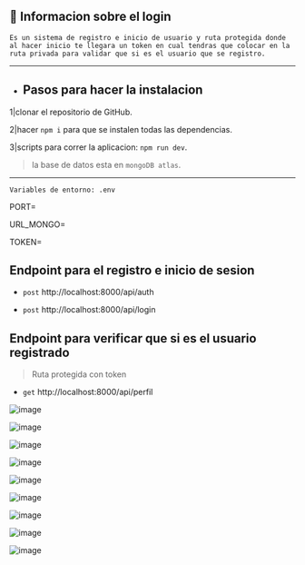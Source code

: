 



## :book: Informacion sobre el login 

`Es un sistema de registro e inicio de usuario y ruta protegida donde al hacer inicio te llegara un token en cual tendras que colocar en la ruta privada para validar que si es el usuario que se registro. `
_____________________________________________________________________
- ## Pasos para hacer la instalacion
 
 1|clonar el repositorio de GitHub.
 
 2|hacer `npm i` para que se instalen todas las dependencias.
 
 3|scripts para correr la aplicacion: `npm run dev`.
 
    
  > la base de datos esta en `mongoDB atlas`.

______________________________________________________________________________________________________________________
  `Variables de entorno: .env`  
  
  
PORT=

URL_MONGO=

TOKEN=


## Endpoint para el registro e inicio de sesion

- `post` http://localhost:8000/api/auth


- `post` http://localhost:8000/api/login


## Endpoint para verificar que si es el usuario registrado
> Ruta protegida con token
- `get` http://localhost:8000/api/perfil

![image](https://github.com/JerlibGnzlz/login-typescrit/assets/84889284/e5221334-c6af-4ad5-b0e2-7642ed764b8b)

![image](https://github.com/JerlibGnzlz/login-typescrit/assets/84889284/f5bc4c00-4333-44d9-b312-76eb9413fa8f)

![image](https://github.com/JerlibGnzlz/login-typescrit/assets/84889284/58b198a8-3f7e-4012-a553-1c5dd8001fac)

![image](https://github.com/JerlibGnzlz/login-typescrit/assets/84889284/94745780-7566-4aca-b9c1-d87850b8fe99)

![image](https://github.com/JerlibGnzlz/login-typescrit/assets/84889284/3e086dba-e0b3-4ce6-91c6-ddfdbd772e0f)

![image](https://github.com/JerlibGnzlz/login-typescrit/assets/84889284/acbf4f60-3725-494a-970c-2c165d794e26)

![image](https://github.com/JerlibGnzlz/login-typescrit/assets/84889284/e6d84dd3-2037-4b83-81d5-494ffa669b6c)

![image](https://github.com/JerlibGnzlz/login-typescrit/assets/84889284/0d97ca1b-55ef-4a17-84bc-d55acd993ae3)






![image](https://github.com/JerlibGnzlz/login-typescrit/assets/84889284/d015b4e1-c559-4675-b0d2-7710c5c038ef)


